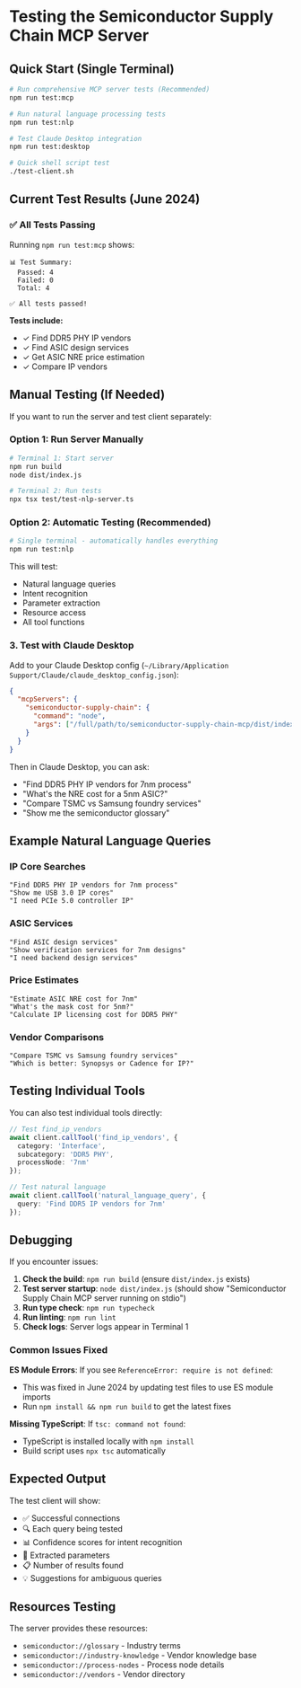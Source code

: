# Testing the Semiconductor Supply Chain MCP Server

## Quick Start (Single Terminal)

```bash
# Run comprehensive MCP server tests (Recommended)
npm run test:mcp

# Run natural language processing tests
npm run test:nlp

# Test Claude Desktop integration
npm run test:desktop

# Quick shell script test
./test-client.sh
```

## Current Test Results (June 2024)

### ✅ All Tests Passing

Running `npm run test:mcp` shows:
```
📊 Test Summary:
  Passed: 4
  Failed: 0
  Total: 4

✅ All tests passed!
```

**Tests include:**
- ✓ Find DDR5 PHY IP vendors
- ✓ Find ASIC design services  
- ✓ Get ASIC NRE price estimation
- ✓ Compare IP vendors

## Manual Testing (If Needed)

If you want to run the server and test client separately:

### Option 1: Run Server Manually
```bash
# Terminal 1: Start server
npm run build
node dist/index.js

# Terminal 2: Run tests
npx tsx test/test-nlp-server.ts
```

### Option 2: Automatic Testing (Recommended)
```bash
# Single terminal - automatically handles everything
npm run test:nlp
```

This will test:
- Natural language queries
- Intent recognition
- Parameter extraction
- Resource access
- All tool functions

### 3. Test with Claude Desktop

Add to your Claude Desktop config (`~/Library/Application Support/Claude/claude_desktop_config.json`):

```json
{
  "mcpServers": {
    "semiconductor-supply-chain": {
      "command": "node",
      "args": ["/full/path/to/semiconductor-supply-chain-mcp/dist/index.js"]
    }
  }
}
```

Then in Claude Desktop, you can ask:
- "Find DDR5 PHY IP vendors for 7nm process"
- "What's the NRE cost for a 5nm ASIC?"
- "Compare TSMC vs Samsung foundry services"
- "Show me the semiconductor glossary"

## Example Natural Language Queries

### IP Core Searches
```
"Find DDR5 PHY IP vendors for 7nm process"
"Show me USB 3.0 IP cores"
"I need PCIe 5.0 controller IP"
```

### ASIC Services
```
"Find ASIC design services"
"Show verification services for 7nm designs"
"I need backend design services"
```

### Price Estimates
```
"Estimate ASIC NRE cost for 7nm"
"What's the mask cost for 5nm?"
"Calculate IP licensing cost for DDR5 PHY"
```

### Vendor Comparisons
```
"Compare TSMC vs Samsung foundry services"
"Which is better: Synopsys or Cadence for IP?"
```

## Testing Individual Tools

You can also test individual tools directly:

```typescript
// Test find_ip_vendors
await client.callTool('find_ip_vendors', {
  category: 'Interface',
  subcategory: 'DDR5 PHY',
  processNode: '7nm'
});

// Test natural language
await client.callTool('natural_language_query', {
  query: 'Find DDR5 IP vendors for 7nm'
});
```

## Debugging

If you encounter issues:

1. **Check the build**: `npm run build` (ensure `dist/index.js` exists)
2. **Test server startup**: `node dist/index.js` (should show "Semiconductor Supply Chain MCP server running on stdio")
3. **Run type check**: `npm run typecheck`
4. **Run linting**: `npm run lint`
5. **Check logs**: Server logs appear in Terminal 1

### Common Issues Fixed

**ES Module Errors**: If you see `ReferenceError: require is not defined`:
- This was fixed in June 2024 by updating test files to use ES module imports
- Run `npm install && npm run build` to get the latest fixes

**Missing TypeScript**: If `tsc: command not found`:
- TypeScript is installed locally with `npm install`
- Build script uses `npx tsc` automatically

## Expected Output

The test client will show:
- ✅ Successful connections
- 🔍 Each query being tested
- 📊 Confidence scores for intent recognition
- 🔧 Extracted parameters
- 📋 Number of results found
- 💡 Suggestions for ambiguous queries

## Resources Testing

The server provides these resources:
- `semiconductor://glossary` - Industry terms
- `semiconductor://industry-knowledge` - Vendor knowledge base
- `semiconductor://process-nodes` - Process node details
- `semiconductor://vendors` - Vendor directory